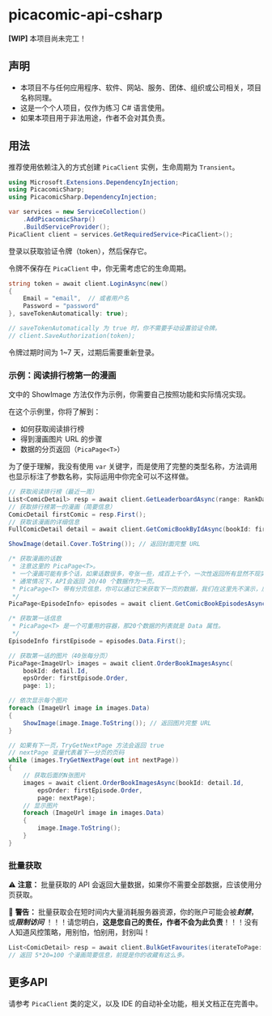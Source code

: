 # picacomic-api-csharp

**[WIP]** 本项目尚未完工！

## 声明

- 本项目不与任何应用程序、软件、网站、服务、团体、组织或公司相关，项目名称同理。
- 这是一个个人项目，仅作为练习 C# 语言使用。
- 如果本项目用于非法用途，作者不会对其负责。

## 用法

推荐使用依赖注入的方式创建 `PicaClient` 实例，生命周期为 `Transient`。

```csharp
using Microsoft.Extensions.DependencyInjection;
using PicacomicSharp;
using PicacomicSharp.DependencyInjection;

var services = new ServiceCollection()
    .AddPicacomicSharp()
    .BuildServiceProvider();
PicaClient client = services.GetRequiredService<PicaClient>();
```

登录以获取验证令牌（token），然后保存它。

令牌不保存在 `PicaClient` 中，你无需考虑它的生命周期。

```csharp
string token = await client.LoginAsync(new()
{
    Email = "email",  // 或者用户名
    Password = "password"
}, saveTokenAutomatically: true);

// saveTokenAutomatically 为 true 时，你不需要手动设置验证令牌。
// client.SaveAuthorization(token);
```

令牌过期时间为 1~7 天，过期后需要重新登录。

### 示例：阅读排行榜第一的漫画

文中的 ShowImage 方法仅作为示例，你需要自己按照功能和实际情况实现。

在这个示例里，你将了解到：

- 如何获取阅读排行榜
- 得到漫画图片 URL 的步骤
- 数据的分页返回（`PicaPage<T>`）

为了便于理解，我没有使用 `var` 关键字，而是使用了完整的类型名称，方法调用也显示标注了参数名称，实际运用中你完全可以不这样做。

```csharp
// 获取阅读排行榜（最近一周）
List<ComicDetail> resp = await client.GetLeaderboardAsync(range: RankDateRange.Day7);
// 获取排行榜第一的漫画（简要信息）
ComicDetail firstComic = resp.First();
// 获取该漫画的详细信息
FullComicDetail detail = await client.GetComicBookByIdAsync(bookId: firstComic.Id);

ShowImage(detail.Cover.ToString()); // 返回封面完整 URL

/* 获取漫画的话数
 * 注意这里的 PicaPage<T>。
 * 一个漫画可能有多个话，如果话数很多，夸张一些，成百上千个，一次性返回所有显然不现实。
 * 通常情况下，API会返回 20/40 个数据作为一页。
 * PicaPage<T> 带有分页信息，你可以通过它来获取下一页的数据，我们在这里先不演示，后面会有。
 */
PicaPage<EpisodeInfo> episodes = await client.GetComicBookEpisodesAsync(bookId: detail.Id, page: 1);

/* 获取第一话信息
 * PicaPage<T> 是一个可重用的容器，那20个数据的列表就是 Data 属性。
 */
EpisodeInfo firstEpisode = episodes.Data.First();

// 获取第一话的图片（40张每分页）
PicaPage<ImageUrl> images = await client.OrderBookImagesAsync(
    bookId: detail.Id,
    epsOrder: firstEpisode.Order,
    page: 1);

// 依次显示每个图片
foreach (ImageUrl image in images.Data)
{
    ShowImage(image.Image.ToString()); // 返回图片完整 URL
}

// 如果有下一页，TryGetNextPage 方法会返回 true
// nextPage 变量代表着下一分页的页码
while (images.TryGetNextPage(out int nextPage))
{
    // 获取后面的N张图片
    images = await client.OrderBookImagesAsync(bookId: detail.Id,
        epsOrder: firstEpisode.Order,
        page: nextPage);
    // 显示图片
    foreach (ImageUrl image in images.Data)
    {
        image.Image.ToString();
    }
}

```

### 批量获取

:warning: **注意：** 批量获取的 API 会返回大量数据，如果你不需要全部数据，应该使用分页获取。

:red_circle: **警告：** 批量获取会在短时间内大量消耗服务器资源，你的账户可能会被***封禁***，或***限制访问***
！！！请您明白，**这是您自己的责任，作者不会为此负责**！！！没有人知道风控策略，用别怕，怕别用，封别叫！

```csharp
List<ComicDetail> resp = await client.BulkGetFavourites(iterateToPage: 5);
// 返回 5*20=100 个漫画简要信息，前提是你的收藏有这么多。
```

## 更多API

请参考 `PicaClient` 类的定义，以及 IDE 的自动补全功能，相关文档正在完善中。
